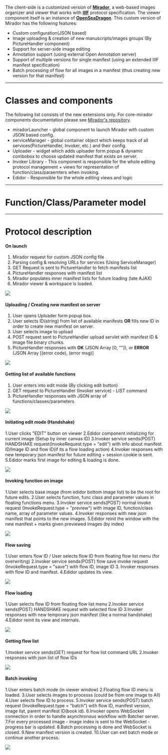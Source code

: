 The client-side is a customized version of [**Mirador**](https://github.com/IIIF/mirador), a web-based images organizer and viewer that works with [**IIIF**](http://iiif.io/technical-details/) protocol specification. The viewer component itself is an instance of [**OpenSeaDragon**](https://openseadragon.github.io/).
This custom version of Mirador has the following features:
* Custom configuration(JSON based)
* Image uploading & creation of new manuscripts/images groups (By PictureHandler component)
* Support for server-side image editing
* Annotation support (using external Open Annotation server)
* Support of multiple versions for single manifest (using an extended IIIF manifest specification)
* Batch processing of flow for all images in a manifest (thus creating new version for that manifest)
***

# Classes and components
The following list consists of the new extensions only. For core-mirador components documentation please see [Mirador's repository](https://github.com/IIIF/mirador).
* miradorLauncher - global component to launch Mirador with custom JSON based config.
* serviceManager - global container object which keeps track of all services(PictureHandler, Invoker, etc.) and their config.
* Uploader - widget which adds uploader form popup & dynamic combobox to choose updated manifest that exists on server. 
* Invoker Library - This component is responsible for the whole editing protocol management + views for representation of function/class/paraemters when invoking.
* Edidor - Responsible for the whole editing views and logic

***

# Function/Class/Parameter model

***

# Protocol description

#### On launch

1. Mirador request for custom JSON config file
2. Parsing config & resolving URLs for services (Using ServiceManager)
3. GET Request is sent to PictureHandler to fetch manifests list
4. PictureHandler responses with manifest list 
5. Mirador populates inner manifest lists for future loading (late AJAX)
6. Mirador viewer & workspace is loaded.

![](https://raw.githubusercontent.com/natan04/Mirador-IIIFServer-WebClient/master/client-side-docs/protocol-launch.jpeg)

#### Uploading / Creating new manifest on server

1. User opens Uploader form popup box.
2. User selects ID(string) from list of available manifests **OR** fills new ID in order to create new manifest on server.
3. User selects image to upload
4. POST request sent to PictureHandler upload servlet with manifest ID & image file binary chunks.
5. PictureHandler responses with **OK** (JSON Array [0, ""]), or **ERROR** (JSON Array [(error code), (error msg)]
 
![](https://raw.githubusercontent.com/natan04/Mirador-IIIFServer-WebClient/master/client-side-docs/protocol-upload.jpeg)


#### Getting list of available functions

1. User enters into edit mode (By clicking edit button)
2. GET request to PictureHandler (Invoker service) - LIST command
3. PictureHandler responses with JSON array of functions/classes/parameters

![](https://raw.githubusercontent.com/natan04/Mirador-IIIFServer-WebClient/master/client-side-docs/protocol-function-list.jpeg)


#### Initiating edit mode (Handshake)

1.User clicks "EDIT" button on viewer
2.Edidor component initializing for current image (Setup by inner canvas ID)
3.Invoker service sends(POST) HANDSHAKE request(InvokeRequest.type = "edit") with info about manifest ID/Image ID and flow ID(if its a flow loading action)
4.Invoker responses with new temporary json manifest for future editing + session cookie is sent.
5.Edidor marks first image for editing & loading is done.

![](https://raw.githubusercontent.com/natan04/Mirador-IIIFServer-WebClient/master/client-side-docs/protocol-handshake.jpeg)


#### Invoking function on image 

1.User selects base image (from edidor bottom image list) to be the root for future edits.
2.User selects function, func class and parameter values in floating functions menu.
3.Invoker service sends(POST) normal invoke request (InvokeRequest.type = "preview") with image ID, function/class name, array of parameter values.
4.Invoker responses with new json manifest that points to the new images.
5.Edidor reinit the window with the new manifest + marks given previewed images (by index)

![](https://raw.githubusercontent.com/natan04/Mirador-IIIFServer-WebClient/master/client-side-docs/protocol-invoke.jpeg)


#### Flow saving

1.User enters flow ID / User selects flow ID from floating flow list menu (for overwriting)
2.Invoker service sends(POST) flow save invoke request (InvokeRequest.type = "save") with flow ID, image ID
3. Invoker responses with flow ID and manifest.
4.Edidor updates its view.

![](https://raw.githubusercontent.com/natan04/Mirador-IIIFServer-WebClient/master/client-side-docs/protocol-flow-save.jpeg)



#### Flow loading

1.User selects flow ID from floating flow list menu
2.Invoker service sends(POST) HANDSHAKE request with selected flow ID
3.Invoker responses with new temporary json manifest (like a normal handshake)
4.Edidor reinit its view and internals.

![](https://raw.githubusercontent.com/natan04/Mirador-IIIFServer-WebClient/master/client-side-docs/protocol-flow-load.jpeg)


#### Getting flow list

1.Invoker service sends(GET) request for flow list command URL
2.Invoker responses with json list of flow IDs

![](https://raw.githubusercontent.com/natan04/Mirador-IIIFServer-WebClient/master/client-side-docs/protocol-flow-list.jpeg)


#### Batch invoking

1.User enters batch mode (in viewer window)
2.Floating flow ID menu is loaded.
3.User selects images to processs (could be from one image to All)
4.User selects flow ID to process.
5.Invoker service sends(POST) batch request (InvokeRequest.type = "batch")  with flow ID, manifest version, image list, parent manifest ID(book id).
6.Invoker opens WebSocket connection in order to handle asynchronous workflow with Batcher server.
7.For every processed image - image index is sent to the WebSocket - progress bar is updated.
8.Batch processing is done and WebSocket is closed.
9.New manifest version is created.
10.User can exit batch mode or continue another process.

![](https://raw.githubusercontent.com/natan04/Mirador-IIIFServer-WebClient/master/client-side-docs/protocol-batch.jpeg)
